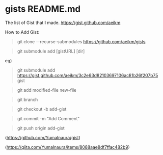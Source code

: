# gists README.md
The list of Gist that I made. https://gist.github.com/aeikm

How to Add Gist:
> git clone --recurse-submodules https://github.com/aeikm/gists

> git submodule add [gistURL] [dir]

eg)
> git submodule add https://gist.github.com/aeikm/3c2e63d82103697106ac81b26f207b75 gist

> git add modified-file new-file

> git branch

> git checkout -b add-gist

> git commit -m "Add Comment"

> git push origin add-gist

(https://github.com/YumaInaura/gist)

(https://qiita.com/YumaInaura/items/8088aae8df7ffac482b9)

